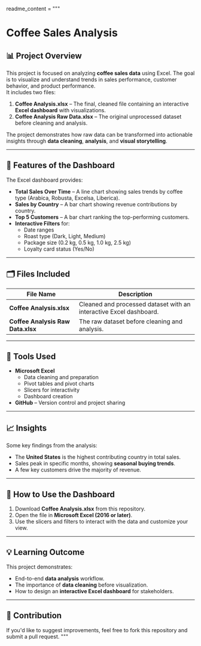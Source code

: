 readme_content = """
# Coffee Sales Analysis  

## 📊 Project Overview  
This project is focused on analyzing **coffee sales data** using Excel. The goal is to visualize and understand trends in sales performance, customer behavior, and product performance.  
It includes two files:  

1. **Coffee Analysis.xlsx** – The final, cleaned file containing an interactive **Excel dashboard** with visualizations.  
2. **Coffee Analysis Raw Data.xlsx** – The original unprocessed dataset before cleaning and analysis.

The project demonstrates how raw data can be transformed into actionable insights through **data cleaning**, **analysis**, and **visual storytelling**.

---

## 🚀 Features of the Dashboard
The Excel dashboard provides:
- **Total Sales Over Time** – A line chart showing sales trends by coffee type (Arabica, Robusta, Excelsa, Liberica).  
- **Sales by Country** – A bar chart showing revenue contributions by country.  
- **Top 5 Customers** – A bar chart ranking the top-performing customers.  
- **Interactive Filters** for:
  - Date ranges
  - Roast type (Dark, Light, Medium)
  - Package size (0.2 kg, 0.5 kg, 1.0 kg, 2.5 kg)
  - Loyalty card status (Yes/No)

---

## 🗂️ Files Included
| File Name | Description |
|------------|-------------|
| **Coffee Analysis.xlsx** | Cleaned and processed dataset with an interactive Excel dashboard. |
| **Coffee Analysis Raw Data.xlsx** | The raw dataset before cleaning and analysis. |

---

## 🔧 Tools Used
- **Microsoft Excel**  
  - Data cleaning and preparation  
  - Pivot tables and pivot charts  
  - Slicers for interactivity  
  - Dashboard creation  
- **GitHub** – Version control and project sharing

---

## 📈 Insights
Some key findings from the analysis:
- The **United States** is the highest contributing country in total sales.  
- Sales peak in specific months, showing **seasonal buying trends**.  
- A few key customers drive the majority of revenue.

---

## 🧩 How to Use the Dashboard
1. Download **Coffee Analysis.xlsx** from this repository.  
2. Open the file in **Microsoft Excel (2016 or later)**.  
3. Use the slicers and filters to interact with the data and customize your view.  

---

## 💡 Learning Outcome
This project demonstrates:
- End-to-end **data analysis** workflow.
- The importance of **data cleaning** before visualization.
- How to design an **interactive Excel dashboard** for stakeholders.

---

## 🤝 Contribution
If you'd like to suggest improvements, feel free to fork this repository and submit a pull request.
"""




